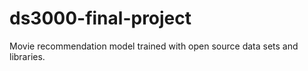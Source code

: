 # ds3000-final-project

Movie recommendation model trained with open source data sets and libraries.

